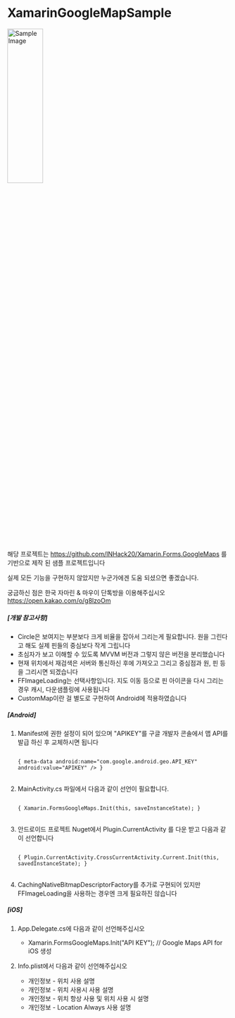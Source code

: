 # XamarinGoogleMapSample

<img src="https://i.imgur.com/x6W9s3q.png" width="40%" height="30%" title="샘플사진" alt="Sample Image"></img>

해당 프로젝트는 https://github.com/INHack20/Xamarin.Forms.GoogleMaps 를 기반으로 제작 된 샘플 프로젝트입니다

실제 모든 기능을 구현하지 않았지만 누군가에겐 도움 되셨으면 좋겠습니다.

궁금하신 점은 한국 자마린 & 마우이 단톡방을 이용해주십시오
https://open.kakao.com/o/g8lzoOm   



##### [개발 참고사항]
   - Circle은 보여지는 부분보다 크게 비율을 잡아서 그리는게 필요합니다. 원을 그린다고 해도 실제 핀들의 중심보다 작게 그립니다
   - 초심자가 보고 이해할 수 있도록 MVVM 버전과 그렇지 않은 버전을 분리했습니다
   - 현재 위치에서 재검색은 서버와 통신하신 후에 가져오고 그리고 중심점과 원, 핀 등을 그리시면 되겠습니다
   - FFImageLoading는 선택사항입니다. 지도 이동 등으로 핀 아이콘을 다시 그리는 경우 캐시, 다운샘플링에 사용됩니다
   - CustomMap이란 걸 별도로 구현하여 Android에 적용하였습니다   



##### [Android]

1. Manifest에 권한 설정이 되어 있으며 "APIKEY"를 구글 개발자 콘솔에서 맵 API를 발급 하신 후 교체하시면 됩니다
   <pre>
   <code>
   { meta-data android:name="com.google.android.geo.API_KEY" android:value="APIKEY" /> }
   </code>
   </pre>

2. MainActivity.cs 파일에서 다음과 같이 선언이 필요합니다.
   <pre>
   <code>
   { Xamarin.FormsGoogleMaps.Init(this, saveInstanceState); }
   </code>
   </pre>
       
   
   
3. 안드로이드 프로젝트 Nuget에서 Plugin.CurrentActivity 를 다운 받고 다음과 같이 선언합니다
   <pre>
   <code>
   { Plugin.CurrentActivity.CrossCurrentActivity.Current.Init(this, savedInstanceState); }
   </code>
   </pre>  
   
4. CachingNativeBitmapDescriptorFactory를 추가로 구현되어 있지만 FFImageLoading을 사용하는 경우엔 크게 필요하진 않습니다



##### [iOS]
1. App.Delegate.cs에 다음과 같이 선언해주십시오
   - Xamarin.FormsGoogleMaps.Init("API KEY"); // Google Maps API for iOS 생성

2. Info.plist에서 다음과 같이 선언해주십시오
   - 개인정보 - 위치 사용 설명
   - 개인정보 - 위치 사용시 사용 설명
   - 개인정보 - 위치 항상 사용 및 위치 사용 시 설명
   - 개인정보 - Location Always 사용 설명
